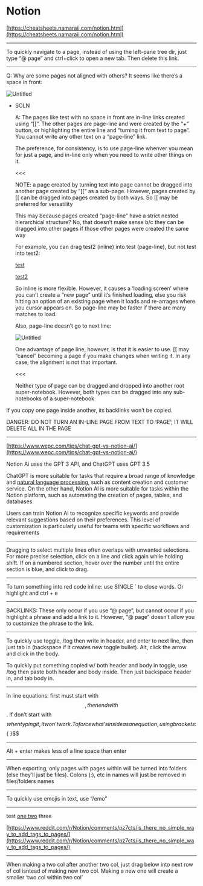 # Notion

[https://cheatsheets.namaraii.com/notion.html](https://cheatsheets.namaraii.com/notion.html)

---

To quickly navigate to a page, instead of using the left-pane tree dir, just type “@ page” and ctrl+click to open a new tab. Then delete this link.

---

Q: Why are some pages not aligned with others? It seems like there’s a space in front:

![Untitled](Notion%2003b683dc0d694a6c863be959c6458bb7/Untitled.png)

- SOLN
    
    A: The pages like test with no space in front are in-line links created using “[[”. The other pages are page-line and were created by the “+” button, or highlighting the entire line and “turning it from text to page”. You cannot write any other text on a “page-line” link.
    
    The preference, for consistency, is to use page-line whenver you mean for just a page, and in-line only when you need to write other things on it.
    
    <<<
    
    NOTE: a page created by turning text into page cannot be dragged into another page created by “[[” as a sub-page. However, pages created by [[ can be dragged into pages created by both ways. So [[ may be preferred for versatility
    
    This may because pages created “page-line” have a strict nested hierarchical structure? No, that doesn’t make sense b/c they can be dragged into other pages if those other pages were created the same way
    
    For example, you can drag test2 (inline) into test (page-line), but not test into test2:
    
    [test](Notion%2003b683dc0d694a6c863be959c6458bb7/test%201c269f811c024a69be0770febc4a04e4.md)
    
    [test2](Notion%2003b683dc0d694a6c863be959c6458bb7/test2%20ce27bed53a514439b430b730edbae93d.md) 
    
    So inline is more flexible. However, it causes a ‘loading screen’ where you can’t create a “new page” until it’s finished loading, else you risk hitting an option of an existing page when it loads and re-arrages where you cursor appears on. So page-line may be faster if there are many matches to load.
    
    Also, page-line doesn’t go to next line:
    
    ![Untitled](Notion%2003b683dc0d694a6c863be959c6458bb7/Untitled%201.png)
    
    One advantage of page line, however, is that it is easier to use. [[ may “cancel” becoming a page if you make changes when writing it. In any case, the alignment is not that important.
    
    <<<
    
    Neither type of page can be dragged and dropped into another root super-notebook. However, both types can be dragged into any sub-notebooks of a super-notebook
    

If you copy one page inside another, its backlinks won’t be copied.

DANGER: DO NOT TURN AN IN-LINE PAGE FROM TEXT TO ‘PAGE’; IT WILL DELETE ALL IN THE PAGE

---

[https://www.wepc.com/tips/chat-gpt-vs-notion-ai/](https://www.wepc.com/tips/chat-gpt-vs-notion-ai/)

Notion Ai uses the GPT 3 API, and ChatGPT uses GPT 3.5

ChatGPT is more suitable for tasks that require a broad range of knowledge and [natural language processing](https://www.wepc.com/tips/is-chat-gpt-a-language-model-or-a-conversational-ai/), such as content creation and customer service. On the other hand, Notion AI is more suitable for tasks within the Notion platform, such as automating the creation of pages, tables, and databases.

Users can train Notion AI to recognize specific keywords and provide relevant suggestions based on their preferences. This level of customization is particularly useful for teams with specific workflows and requirements

---

Dragging to select multiple lines often overlaps with unwanted selections. For more precise selection, click on a line and click again while holding shift. If on a numbered section, hover over the number until the entire section is blue, and click to drag.

---

To turn something into red code inline: use SINGLE ` to close words. Or highlight and ctrl + e

---

BACKLINKS: These only occur if you use “@ page”, but cannot occur if you highlight a phrase and add a link to it. However, “@ page” doesn’t allow you to customize the phrase to the link.

---

To quickly use toggle, /tog then write in header, and enter to next line, then just tab in (backspace if it creates new toggle bullet). Alt, click the arrow and click in the body.

To quickly put something copied w/ both header and body in toggle, use /tog then paste both header and body inside. Then just backspace header in, and tab body in.

---

In line equations: first must start with $$, then end with $$. If don’t start with $$ when typing it, it won’t work. To force what’s inside as an equation, using brackets: $${ }$$

---

Alt + enter makes less of a line space than enter

---

When exporting, only pages with pages within will be turned into folders (else they’ll just be files). Colons (:), etc in names will just be removed in files/folders names

---

To quickly use emojis in text, use “/emo”

---

test [one two](https://www.notion.so/one-two-c58906e250cd409fb78e59293a340598?pvs=21) three

[https://www.reddit.com/r/Notion/comments/pz7cts/is_there_no_simple_way_to_add_tags_to_pages/](https://www.reddit.com/r/Notion/comments/pz7cts/is_there_no_simple_way_to_add_tags_to_pages/)

---

When making a two col after another two col, just drag below into next row of col isntead of making new two col. Making a new one will create a smaller ‘two col within two col’
